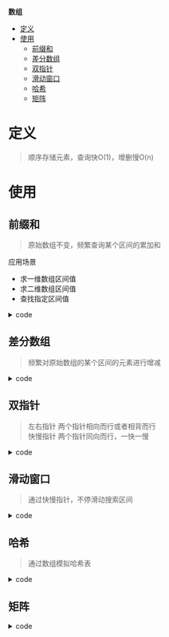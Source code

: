 **数组**
- [定义](#定义)
- [使用](#使用)
  - [前缀和](#前缀和)
  - [差分数组](#差分数组)
  - [双指针](#双指针)
  - [滑动窗口](#滑动窗口)
  - [哈希](#哈希)
  - [矩阵](#矩阵)

# 定义 #
> 顺序存储元素，查询快O(1)，增删慢O(n)

# 使用 #
## 前缀和 ##  
> 原始数组不变，频繁查询某个区间的累加和  

应用场景
- 求一维数组区间值
- 求二维数组区间值
- 查找指定区间值

<details>
<summary>code</summary>
<code> 
LeetCode  
- 303.区域和检索-数组不可变
- 304.二维区域和检索-矩阵不可变
- 560.和为K的子数组
</code>
</details>

## 差分数组 ##
> 频繁对原始数组的某个区间的元素进行增减  

<details>
<summary>code</summary>
<pre>
<code> 
LeetCode 
- 370.区间加法
- 1109.航班预订统计
- 1094.拼车
</code>
</pre>
</details>

## 双指针 ##  
> 左右指针 两个指针相向而行或者相背而行  
> 快慢指针 两个指针同向而行，一快一慢  

<details>
<summary>code</summary>
<pre>
<code> 
LeetCode  
- 26.删除有序数组中的重复项
- 27.移除元素
- 283.移动零
- 167.两数之和 II - 输入有序数组
- 31.下一个排列
- 581.最短无序连续子数组
</code>
</pre>
</details>

## 滑动窗口 ##
> 通过快慢指针，不停滑动搜索区间  

<details>
<summary>code</summary>
<pre>
<code> 
LeetCode  
- 76.最小覆盖子串
- 567.字符串的排列
- 438.找到字符串中所有字母异位词
- 3.无重复字符的最长子串
</code>
</pre>
</details>

## 哈希 ##
> 通过数组模拟哈希表  

<details>
<summary>code</summary>
<pre>
<code> 
LeetCode
  - 448.找到所有数组中消失的数字
</code>
</pre>
</details>

## 矩阵 ##
<details>
<summary>code</summary>
<pre>
<code> 
LeetCode
- 48.旋转图像
- 240.搜索二维矩阵II
</code>
</pre>
</details>
